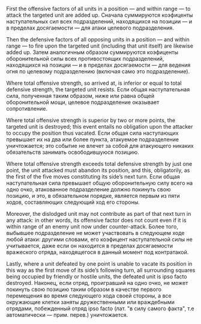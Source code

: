 
First the offensive factors of all units in a position — and within range — to attack the targeted unit are added up.
Сначала суммируются коэфиценты наступательных сил всех подразделений, находящихся на позиции — и в пределах досягаемости — для атаки целевого подразделения.

Then the defensive factors of all opposing units in a position — and within range — to fire upon the targeted unit (including that unit itself) are likewise added up.
Затем аналогичным образом суммируются коэфиценты оборонительной силы всех противостоящих подразделений, находящихся на позиции — и в пределах досягаемости — для ведения огня по целевому подразделению (включая само это подразделение).

Where total offensive strength, so arrived at, is inferior or equal to total defensive strength, the targeted unit resists.
Если общая наступательная сила, полученная таким образом, ниже или равна общей оборонительной мощи, целевое подразделение оказывает сопротивление.

Where total offensive strength is superior by two or more points, the targeted unit is destroyed; this event entails no obligation upon the attacker to occupy the position thus vacated.
Если общая сила наступающих превышает их на два или более пункта, атакуемое подразделение уничтожается; это событие не влечет за собой для атакующего никаких обязательств занимать освободившуюся позицию.

Where total offensive strength exceeds total defensive strength by just one point, the unit attacked must abandon its position, and this, obligatorily, as the first of the five moves constituting its side’s next turn.
Если общая наступательная сила превышает общую оборонительную силу всего на одно очко, атакованное подразделение должно покинуть свою позицию, и это, в обязательном порядке, является первым из пяти ходов, составляющих следующий ход его стороны.

Moreover, the dislodged unit may not contribute as part of that next turn in any attack: in other words, its offensive factor does not count even if it is within range of an enemy unit now under counter-attack.
Более того, выбывшее подразделение не может участвовать в следующем ходе любой атаки: другими словами, его коэфицент наступательной силы не учитывается, даже если он находится в пределах досягаемости вражеского отряда, находящегося в данный момент под контратакой.

Lastly, where a unit defeated by one point is unable to vacate its position in this way as the first move of its side’s following turn, all surrounding squares being occupied by friendly or hostile units, the defeated unit is ipso facto destroyed.
Наконец, если отряд, проигравший на одно очко, не может покинуть свою позицию таким образом в качестве первого перемещения во время следующего хода своей стороны, а все окружающие клетки заняты дружественными или враждебными отрядами, побежденный отряд ipso facto (лат. "в силу самого факта", т.е автоматически — прим. перев.) уничтожается.
